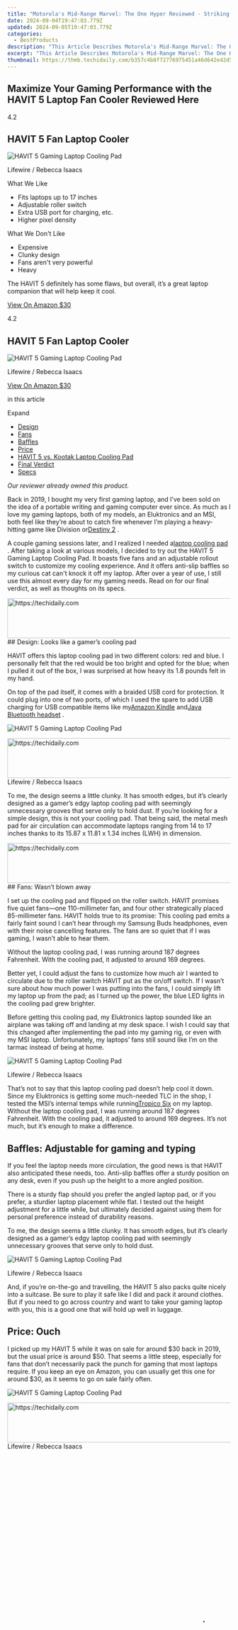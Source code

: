 ```yaml
---
title: "Motorola's Mid-Range Marvel: The One Hyper Reviewed - Striking Features with Robust Performance"
date: 2024-09-04T19:47:03.779Z
updated: 2024-09-05T19:47:03.779Z
categories:
  - BestProducts
description: "This Article Describes Motorola's Mid-Range Marvel: The One Hyper Reviewed - Striking Features with Robust Performance"
excerpt: "This Article Describes Motorola's Mid-Range Marvel: The One Hyper Reviewed - Striking Features with Robust Performance"
thumbnail: https://thmb.techidaily.com/b357c4b8f72776975451a46d642e42d569af6d435c0d587f7372c46c2b7924bd.jpg
---
```


## Maximize Your Gaming Performance with the HAVIT 5 Laptop Fan Cooler Reviewed Here

4.2

## HAVIT 5 Fan Laptop Cooler

![HAVIT 5 Gaming Laptop Cooling Pad](https://www.lifewire.com/thmb/lHpakj_-R5zye9_XJAQQsTYjpb0=/1000x1000/filters:no_upscale():max_bytes(150000):strip_icc():format(webp)/HAVIT_5_Laptop_Pad_HeroSquare-e793f085fe42447396899e6edb8c57b0.jpg)

Lifewire / Rebecca Isaacs

 What We Like

* Fits laptops up to 17 inches
* Adjustable roller switch
* Extra USB port for charging, etc.
* Higher pixel density

 What We Don't Like

* Expensive
* Clunky design
* Fans aren't very powerful
* Heavy

 The HAVIT 5 definitely has some flaws, but overall, it’s a great laptop companion that will help keep it cool.

[View On Amazon $30](https://www.amazon.com/dp/B0713PHFRW/?tag=lifewire-onsite-prod-20&ascsubtag=5193438%7Cnd13615e1c9e546a090a2f2a2949c313a15%7CB0713PHFRW)

4.2

## HAVIT 5 Fan Laptop Cooler

![HAVIT 5 Gaming Laptop Cooling Pad](https://www.lifewire.com/thmb/Oc__n9cXABeKwLweBvavtYWeE9M=/450x450/filters:no_upscale():max_bytes(150000):strip_icc():format(webp)/HAVIT_5_Laptop_Pad_HeroSquare-e793f085fe42447396899e6edb8c57b0.jpg)

Lifewire / Rebecca Isaacs

[View On Amazon $30](https://www.amazon.com/dp/B0713PHFRW/?tag=lifewire-onsite-prod-20&ascsubtag=5193438%7Cnd13615e1c9e546a090a2f2a2949c313a15%7CB0713PHFRW)

 in this article

 Expand

* [Design](https://www.lifewire.com/#toc-design-looks-like-a-gamers-cooling-pad)
* [Fans](https://www.lifewire.com/#toc-fans-wasnt-blown-away)
* [Baffles](https://www.lifewire.com/#toc-baffles-adjustable-for-gaming-and-typing)
* [Price](https://www.lifewire.com/#toc-price-ouch)
* [HAVIT 5 vs. Kootak Laptop Cooling Pad](https://www.lifewire.com/#toc-havit-5-vs-kootak-laptop-cooling-pad)
* [Final Verdict](https://www.lifewire.com/#toc-final-verdict)
* [Specs](https://www.lifewire.com/#toc-full-spec)

_Our reviewer already owned this product._

 Back in 2019, I bought my very first gaming laptop, and I’ve been sold on the idea of a portable writing and gaming computer ever since. As much as I love my gaming laptops, both of my models, an Eluktronics and an MSI, both feel like they’re about to catch fire whenever I’m playing a heavy-hitting game like Division or[Destiny 2](https://www.lifewire.com/destiny-2-4158011) .

 A couple gaming sessions later, and I realized I needed a[laptop cooling pad](https://www.lifewire.com/best-laptop-cooling-pads-4149823) . After taking a look at various models, I decided to try out the HAVIT 5 Gaming Laptop Cooling Pad. It boasts five fans and an adjustable rollout switch to customize my cooling experience. And it offers anti-slip baffles so my curious cat can't knock it off my laptop. After over a year of use, I still use this almost every day for my gaming needs. Read on for our final verdict, as well as thoughts on its specs.

<!-- affiliate ads begin -->
<a href="https://arkmc.pxf.io/c/5597632/352557/5172" target="_top" id="352557">
  <img src="//a.impactradius-go.com/display-ad/5172-352557" border="0" alt="https://techidaily.com" width="720" height="90"/>
</a>
<img height="0" width="0" src="https://arkmc.pxf.io/i/5597632/352557/5172" style="position:absolute;visibility:hidden;" border="0" />
<!-- affiliate ads end -->
## Design: Looks like a gamer’s cooling pad

 HAVIT offers this laptop cooling pad in two different colors: red and blue. I personally felt that the red would be too bright and opted for the blue; when I pulled it out of the box, I was surprised at how heavy its 1.8 pounds felt in my hand.

 On top of the pad itself, it comes with a braided USB cord for protection. It could plug into one of two ports, of which I used the spare to add USB charging for USB compatible items like my[Amazon Kindle](https://www.lifewire.com/amazon-kindle-2019-review-4688850) and[Java Bluetooth headset](https://www.lifewire.com/jabra-talk-45-review-5070286) .

![HAVIT 5 Gaming Laptop Cooling Pad](https://www.lifewire.com/thmb/J6RTKS-ZdzNqPyF_Tm9lloOF1iM=/1500x0/filters:no_upscale():max_bytes(150000):strip_icc():format(webp)/HAVIT_5_Laptop_Pad_04-5a7071fefb884ba19eb68638fdbf1b2b.jpg)

<!-- affiliate ads begin -->
<a href="https://aligracehair.sjv.io/c/5597632/1997695/19272" target="_top" id="1997695">
  <img src="//a.impactradius-go.com/display-ad/19272-1997695" border="0" alt="https://techidaily.com" width="728" height="90"/>
</a>
<img height="0" width="0" src="https://aligracehair.sjv.io/i/5597632/1997695/19272" style="position:absolute;visibility:hidden;" border="0" />
<!-- affiliate ads end -->
Lifewire / Rebecca Isaacs

 To me, the design seems a little clunky. It has smooth edges, but it’s clearly designed as a gamer’s edgy laptop cooling pad with seemingly unnecessary grooves that serve only to hold dust. If you’re looking for a simple design, this is not your cooling pad. That being said, the metal mesh pad for air circulation can accommodate laptops ranging from 14 to 17 inches thanks to its 15.87 x 11.81 x 1.34 inches (LWH) in dimension.

<!-- affiliate ads begin -->
<a href="https://laganoo.pxf.io/c/5597632/1657386/16446" target="_top" id="1657386">
  <img src="//a.impactradius-go.com/display-ad/16446-1657386" border="0" alt="https://techidaily.com" width="728" height="90"/>
</a>
<img height="0" width="0" src="https://laganoo.pxf.io/i/5597632/1657386/16446" style="position:absolute;visibility:hidden;" border="0" />
<!-- affiliate ads end -->
## Fans: Wasn’t blown away

 I set up the cooling pad and flipped on the roller switch. HAVIT promises five quiet fans—one 110-millimeter fan, and four other strategically placed 85-millimeter fans. HAVIT holds true to its promise: This cooling pad emits a fairly faint sound I can’t hear through my Samsung Buds headphones, even with their noise cancelling features. The fans are so quiet that if I was gaming, I wasn’t able to hear them.

 Without the laptop cooling pad, I was running around 187 degrees Fahrenheit. With the cooling pad, it adjusted to around 169 degrees.

 Better yet, I could adjust the fans to customize how much air I wanted to circulate due to the roller switch HAVIT put as the on/off switch. If I wasn’t sure about how much power I was putting into the fans, I could simply lift my laptop up from the pad; as I turned up the power, the blue LED lights in the cooling pad grew brighter.

 Before getting this cooling pad, my Eluktronics laptop sounded like an airplane was taking off and landing at my desk space. I wish I could say that this changed after implementing the pad into my gaming rig, or even with my MSI laptop. Unfortunately, my laptops’ fans still sound like I’m on the tarmac instead of being at home.

![HAVIT 5 Gaming Laptop Cooling Pad](https://www.lifewire.com/thmb/l2nDOOm1dGSmniJBqJPn708DnK8=/1500x0/filters:no_upscale():max_bytes(150000):strip_icc():format(webp)/HAVIT_5_Laptop_Pad_03-71babed64c14425184604e4825680aac.jpg)

Lifewire / Rebecca Isaacs

 That’s not to say that this laptop cooling pad doesn’t help cool it down. Since my Eluktronics is getting some much-needed TLC in the shop, I tested the MSI’s internal temps while running[Tropico Six](https://www.lifewire.com/tropico-6-review-5077604) on my laptop. Without the laptop cooling pad, I was running around 187 degrees Fahrenheit. With the cooling pad, it adjusted to around 169 degrees. It’s not much, but it’s enough to make a difference.

## Baffles: Adjustable for gaming and typing

 If you feel the laptop needs more circulation, the good news is that HAVIT also anticipated these needs, too. Anti-slip baffles offer a sturdy position on any desk, even if you push up the height to a more angled position.

 There is a sturdy flap should you prefer the angled laptop pad, or if you prefer, a sturdier laptop placement while flat. I tested out the height adjustment for a little while, but ultimately decided against using them for personal preference instead of durability reasons.

 To me, the design seems a little clunky. It has smooth edges, but it’s clearly designed as a gamer’s edgy laptop cooling pad with seemingly unnecessary grooves that serve only to hold dust.

![HAVIT 5 Gaming Laptop Cooling Pad](https://www.lifewire.com/thmb/hXjExslBR5KBA1RSMPFlkkvF1uQ=/1500x0/filters:no_upscale():max_bytes(150000):strip_icc():format(webp)/HAVIT_5_Laptop_Pad_02-f065f40118184391b6f1ba1bffa763bd.jpg)

Lifewire / Rebecca Isaacs

 And, if you’re on-the-go and travelling, the HAVIT 5 also packs quite nicely into a suitcase. Be sure to play it safe like I did and pack it around clothes. But if you need to go across country and want to take your gaming laptop with you, this is a good one that will hold up well in luggage.

## Price: Ouch

 I picked up my HAVIT 5 while it was on sale for around $30 back in 2019, but the usual price is around $50\. That seems a little steep, especially for fans that don’t necessarily pack the punch for gaming that most laptops require. If you keep an eye on Amazon, you can usually get this one for around $30, as it seems to go on sale fairly often.

![HAVIT 5 Gaming Laptop Cooling Pad](https://www.lifewire.com/thmb/lItC7F6Ja8RbBfTaNXh5l9ufFqY=/1500x0/filters:no_upscale():max_bytes(150000):strip_icc():format(webp)/HAVIT_5_Laptop_Pad_05-07577b69f7d04de5a7904e798681ba02-6b3615a38d584594b89077eaf51228b2.jpg)

<!-- affiliate ads begin -->
<a href="https://aligracehair.sjv.io/c/5597632/1915870/19272" target="_top" id="1915870">
  <img src="//a.impactradius-go.com/display-ad/19272-1915870" border="0" alt="https://techidaily.com" width="728" height="90"/>
</a>
<img height="0" width="0" src="https://aligracehair.sjv.io/i/5597632/1915870/19272" style="position:absolute;visibility:hidden;" border="0" />
<!-- affiliate ads end -->
Lifewire / Rebecca Isaacs

<!-- affiliate ads begin -->
<span id="1834906">
					<video width="864" height="864" style="cursor:pointer"
           poster="//a.impactradius-go.com/display-clicktoplayimage/1834906.png"
           onclick="if(!this.playClicked){this.play();this.setAttribute('controls',true);this.playClicked=true;}">
	   <source src="//a.impactradius-go.com/display-ad/16836-1834906">
	   <img src="//a.impactradius-go.com/display-clicktoplayimage/1834906.png" style="border: none; height: 100%; width: 100%; object-fit: contain">
	</video>
	<div style="width:540px;text-align:center"><a href="javascript:window.open(decodeURIComponent('https%3A%2F%2F25home.pxf.io%2Fc%2F5597632%2F1834906%2F16836'), '_blank');void(0);">Click here</a></div>
</span>
<img height="0" width="0" src="https://imp.pxf.io/i/5597632/1834906/16836" style="position:absolute;visibility:hidden;" border="0" />
<!-- affiliate ads end -->
## HAVIT 5 vs. Kootak Laptop Cooling Pad

 It makes sense to compare the Kootak Laptop Cooling Pad to the HAVIT. Both have five cooling fans, both fit laptops up to 17 inches, and both offer anti-slip baffles to ensure your laptop is safe if you want to adjust the height for more air circulation or wrist angle preferences. The key differences are design and adjustability.

 While the HAVIT is clearly a gaming laptop cooling pad, the Kootak features smooth edges and has a more universal aesthetic to its design. The Kootak is also cheaper, at around $37\. If you prefer a true gaming cooling pad, go with the HAVIT. If you don’t care about aesthetics and prefer to be cost conscious, the Kootak will be better suited to your needs.

 Final Verdict

**Good, but could be great.**

 It’s not the best out there, but so long as it cools the internal laptop core temperatures by about 20 degrees, it’s a worthy investment. Props go to HAVIT for giving it a roller switch for ultimate adjustability and an LED light that will show how high the fans are blowing. The fans could be stronger, but quieter fans over more power is preferable.

### Similar Products We've Reviewed

* [Flexispot Theodore Standing Desk](https://www.lifewire.com/flexispot-theodore-standing-desk-review-5183806)
* [Urban Armor Gear MacBook Pro 13-inch Laptop Case](https://www.lifewire.com/urban-armor-gear-macbook-pro-case-review-4689954)
* [ProCase MacBook Pro 13 Case](https://www.lifewire.com/procase-macbook-pro-13-case-review-4689945)

<!-- affiliate ads begin -->
<span id="1495277">
					<video width="1536" height="864" style="cursor:pointer"
           poster="//a.impactradius-go.com/display-clicktoplayimage/1495277.png"
           onclick="if(!this.playClicked){this.play();this.setAttribute('controls',true);this.playClicked=true;}">
	   <source src="//a.impactradius-go.com/display-ad/17189-1495277">
	   <img src="//a.impactradius-go.com/display-clicktoplayimage/1495277.png" style="border: none; height: 100%; width: 100%; object-fit: contain">
	</video>
	<div style="width:960px;text-align:center"><a href="javascript:window.open(decodeURIComponent('https%3A%2F%2Ffunwhole.sjv.io%2Fc%2F5597632%2F1495277%2F17189'), '_blank');void(0);">Click here</a></div>
</span>
<img height="0" width="0" src="https://imp.pxf.io/i/5597632/1495277/17189" style="position:absolute;visibility:hidden;" border="0" />
<!-- affiliate ads end -->
## Specs

* Product Name  5 Fan Laptop Cooler
* Product Brand  HAVIT
* MPN  HV-F2068
* Price  $50.00
* Release Date  April 2017
* Weight  1.8 lbs.
* Product Dimensions  15.87 x 11.81 x 1.34 in.
* Color  Blue, Red
* Voltage  5V
* Warranty  One year limited
* Connectivity Options  USB port (one cord included)


<ins class="adsbygoogle"
     style="display:block"
     data-ad-format="autorelaxed"
     data-ad-client="ca-pub-7571918770474297"
     data-ad-slot="1223367746"></ins>



<ins class="adsbygoogle"
     style="display:block"
     data-ad-client="ca-pub-7571918770474297"
     data-ad-slot="8358498916"
     data-ad-format="auto"
     data-full-width-responsive="true"></ins>

<span class="atpl-alsoreadstyle">Also read:</span>
<div><ul>
<li><a href="https://youtube-web.techidaily.com/024-approved-insightful-analysis-the-impact-and-mechanics-of-youtubes-shorts-fund/"><u>[New] 2024 Approved  Insightful Analysis  The Impact and Mechanics of YouTube's Shorts Fund</u></a></li>
<li><a href="https://instagram-video-files.techidaily.com/new-a-deep-dive-into-ideal-instagram-post-times-for-2024/"><u>[New] A Deep Dive Into Ideal Instagram Post Times for 2024</u></a></li>
<li><a href="https://remote-screen-capture.techidaily.com/new-in-2024-mastering-video-file-processing-movs-in-windows-11-edition/"><u>[New] In 2024, Mastering Video File Processing  MOVs in Windows 11 Edition</u></a></li>
<li><a href="https://fox-access.techidaily.com/new-in-2024-top-church-streaming-services-for-the-digital-age/"><u>[New] In 2024, Top Church Streaming Services for the Digital Age</u></a></li>
<li><a href="https://fox-cloud.techidaily.com/2024-approved-the-ultimate-checklist-for-successful-reddit-threads/"><u>2024 Approved  The Ultimate Checklist for Successful Reddit Threads</u></a></li>
<li><a href="https://buynow-tips.techidaily.com/2024s-top-tier-home-meteorological-units-reviewed-and-ranked/"><u>2024'S Top-Tier Home Meteorological Units Reviewed and Ranked</u></a></li>
<li><a href="https://buynow-tips.techidaily.com/a-comprehensive-look-at-sonys-revolutionary-playstation-5-graphics-and-performance/"><u>A Comprehensive Look at Sony's Revolutionary PlayStation 5 Graphics and Performance</u></a></li>
<li><a href="https://buynow-tips.techidaily.com/capturing-perfection-an-in-depth-review-of-huawei-p20-pros-camera-excellence-on-a-quality-device/"><u>Capturing Perfection: An In-Depth Review of Huawei P20 Pro's Camera Excellence on a Quality Device</u></a></li>
<li><a href="https://buynow-tips.techidaily.com/choosing-fitbit-sense-over-apple-watch-elevating-your-health-tracking-experience/"><u>Choosing Fitbit Sense Over Apple Watch - Elevating Your Health Tracking Experience</u></a></li>
<li><a href="https://extra-tips.techidaily.com/choosing-the-right-gimbal-for-flawless-youtube-footage/"><u>Choosing the Right Gimbal for Flawless YouTube Footage</u></a></li>
<li><a href="https://buynow-tips.techidaily.com/comparing-apples-latest-giants-iphone-15-plus-vs-pro-max-which-is-better/"><u>Comparing Apple's Latest Giants: IPhone 15 Plus Vs. Pro Max – Which Is Better?</u></a></li>
<li><a href="https://buynow-tips.techidaily.com/comprehensive-analysis-of-the-linksys-ea8300-wifi-router-expertly-managing-connectivity-for-multiple-gadgets/"><u>Comprehensive Analysis of the Linksys EA8300 WiFi Router: Expertly Managing Connectivity for Multiple Gadgets</u></a></li>
<li><a href="https://buynow-tips.techidaily.com/creative-catastrophe-building-cities-on-mars-amidst-thrilling-turbulence/"><u>Creative Catastrophe: Building Cities on Mars Amidst Thrilling Turbulence</u></a></li>
<li><a href="https://buynow-tips.techidaily.com/discovering-the-lg-um7300-49-4k-set-a-balanced-review-of-features-and-affordability/"><u>Discovering the LG UM7300 49 4K Set: A Balanced Review of Features and Affordability</u></a></li>
<li><a href="https://buynow-tips.techidaily.com/elevate-your-smartphone-game-with-the-luxurious-skagen-falster-2-the-stylish-contender-to-apples-crown/"><u>Elevate Your Smartphone Game with the Luxurious Skagen Falster 2 – The Stylish Contender to Apple's Crown</u></a></li>
<li><a href="https://buynow-tips.techidaily.com/ensuring-your-furry-friends-well-being-with-the-secure-automated-petsafe-feeder/"><u>Ensuring Your Furry Friend’s Well-Being with the Secure, Automated PetSafe Feeder</u></a></li>
<li><a href="https://buynow-tips.techidaily.com/experience-cutting-edge-radio-frequencies-effortlessly-with-our-in-depth-examination-of-the-clearstream-eclipse-antenna/"><u>Experience Cutting-Edge Radio Frequencies Effortlessly with Our In-Depth Examination of the ClearStream Eclipse Antenna</u></a></li>
<li><a href="https://buynow-tips.techidaily.com/experience-the-latest-tech-with-the-new-apple-iphone-15-pro-a-comprehensive-hands-on-review/"><u>Experience the Latest Tech with the New Apple iPhone 15 Pro: A Comprehensive Hands-On Review</u></a></li>
<li><a href="https://buynow-tips.techidaily.com/experts-choice-top-5-key-discovery-devices-of-2024/"><u>Expert's Choice: Top 5 Key Discovery Devices of 2024</u></a></li>
<li><a href="https://buynow-tips.techidaily.com/expertly-curated-list-of-leading-linkedin-learning-programs-mastery/"><u>Expertly Curated List of Leading LinkedIn Learning Programs Mastery</u></a></li>
<li><a href="https://buynow-tips.techidaily.com/exploring-the-exceptional-hardware-capabilities-of-the-minimalist-xbox-series-s/"><u>Exploring the Exceptional Hardware Capabilities of the Minimalist Xbox Series S</u></a></li>
<li><a href="https://techtrends.techidaily.com/free-ways-to-transfer-ringtones-to-your-iphone-without-using-itunes/"><u>Free Ways to Transfer Ringtones to Your iPhone Without Using iTunes</u></a></li>
<li><a href="https://buynow-tips.techidaily.com/garmin-forerunner-745-review/"><u>Garmin Forerunner 745 Review</u></a></li>
<li><a href="https://android-pokemon-go.techidaily.com/here-are-some-reliable-ways-to-get-pokemon-go-friend-codes-for-motorola-moto-e13-drfone-by-drfone-virtual-android/"><u>Here Are Some Reliable Ways to Get Pokemon Go Friend Codes For Motorola Moto E13 | Dr.fone</u></a></li>
<li><a href="https://android-location-track.techidaily.com/how-to-detect-and-remove-spyware-on-honor-70-lite-5g-drfone-by-drfone-virtual-android/"><u>How to Detect and Remove Spyware on Honor 70 Lite 5G? | Dr.fone</u></a></li>
<li><a href="https://buynow-tips.techidaily.com/how-to-gameshare-with-friends-on-xbox-one/"><u>How to Gameshare With Friends on Xbox One</u></a></li>
<li><a href="https://win-able.techidaily.com/how-to-overcome-the-problem-zoom-cannot-start-video-5-strategies/"><u>How To Overcome the Problem: Zoom Cannot Start Video - 5 Strategies</u></a></li>
<li><a href="https://youtube-zero.techidaily.com/24-comparing-dailymovements-and-youtubes-income-models/"><u>In 2024, Comparing DailyMovement's and Youtube's Income Models</u></a></li>
<li><a href="https://android-location-track.techidaily.com/in-2024-top-5-car-locator-apps-for-realme-c55-drfone-by-drfone-virtual-android/"><u>In 2024, Top 5 Car Locator Apps for Realme C55 | Dr.fone</u></a></li>
<li><a href="https://buynow-tips.techidaily.com/in-depth-analysis-of-the-google-nest-hub-gen-2-a-comprehensive-overview-without-video-capabilities/"><u>In-Depth Analysis of the Google Nest Hub (Gen 2) - A Comprehensive Overview Without Video Capabilities</u></a></li>
<li><a href="https://buynow-tips.techidaily.com/inside-look-at-samsung-galaxy-tab-a-2020-the-one-feature-thats-not-there/"><u>Inside Look at Samsung Galaxy Tab A (2020): The One Feature That's Not There</u></a></li>
<li><a href="https://buynow-tips.techidaily.com/iphone-showdown-feature-analysis-of-the-new-iphone-15-plus-and-pro-max/"><u>IPhone Showdown: Feature Analysis of the New iPhone 15 Plus and Pro Max</u></a></li>
<li><a href="https://buynow-tips.techidaily.com/key-factors-to-evaluate-when-choosing-the-right-fitness-tracker-for-you/"><u>Key Factors to Evaluate When Choosing the Right Fitness Tracker for You</u></a></li>
<li><a href="https://buynow-tips.techidaily.com/leading-activity-watches-for-health-enthusiasts-2024s-picks/"><u>Leading Activity Watches for Health Enthusiasts: 2024'S Picks</u></a></li>
<li><a href="https://buynow-tips.techidaily.com/navigating-the-stars-with-offworld-trading-company-a-critical-guide-to-dominating-intergalactic-commerce/"><u>Navigating the Stars with Offworld Trading Company: A Critical Guide to Dominating Intergalactic Commerce</u></a></li>
<li><a href="https://buynow-tips.techidaily.com/navigating-through-innovation-top-rated-external-blu-ray-drive-brands/"><u>Navigating Through Innovation: Top Rated External Blu-Ray Drive Brands</u></a></li>
<li><a href="https://buynow-tips.techidaily.com/panasonic-hc-wxf991-4k-recording-reality/"><u>Panasonic HC-WXF991: 4K Recording Reality</u></a></li>
<li><a href="https://buynow-tips.techidaily.com/razers-mighty-compact-the-ultimate-review-of-the-razer-book-13/"><u>Razer's Mighty Compact: The Ultimate Review of the Razer Book 13</u></a></li>
<li><a href="https://buynow-tips.techidaily.com/review-and-insights-on-taotronics-trendy-tt-dl16-led-lampsphere/"><u>Review and Insights on TaoTronics' Trendy TT-DL16 LED Lampsphere</u></a></li>
<li><a href="https://buynow-tips.techidaily.com/the-gamers-dream-accessory-pack-evaluating-the-oculus-quest-2-elite-support-band-enhanced-battery-life-and-sleek-carrying-solution/"><u>The Gamer's Dream Accessory Pack – Evaluating the Oculus Quest 2 Elite Support Band, Enhanced Battery Life & Sleek Carrying Solution</u></a></li>
<li><a href="https://buynow-tips.techidaily.com/understanding-google-nest-hello-a-complete-guide-to-its-key-features-biometric-security-and-smart-delivery-notifications/"><u>Understanding Google Nest Hello - A Complete Guide to Its Key Features: Biometric Security & Smart Delivery Notifications</u></a></li>
<li><a href="https://program-issues.techidaily.com/understanding-the-postponement-of-guilty-gear-strives-official-launch-date/"><u>Understanding the Postponement of Guilty Gear Strive's Official Launch Date</u></a></li>
<li><a href="https://buynow-tips.techidaily.com/unveiling-the-power-of-j5-tacticals-v1-pro-flashlight-a-blend-of-strength-and-compact-design/"><u>Unveiling the Power of J5 Tactical's V1 Pro Flashlight: A Blend of Strength and Compact Design</u></a></li>
<li><a href="https://buynow-tips.techidaily.com/unveiling-the-strengths-and-flaws-in-the-avengers-a-comprehensive-evaluation/"><u>Unveiling the Strengths and Flaws in 'The Avengers' - A Comprehensive Evaluation</u></a></li>
<li><a href="https://buynow-tips.techidaily.com/your-guide-to-the-audew-portable-air-compressor-reliability-and-efficiency-on-the-go/"><u>Your Guide to the Audew Portable Air Compressor - Reliability and Efficiency on the Go</u></a></li>
</ul></div>
